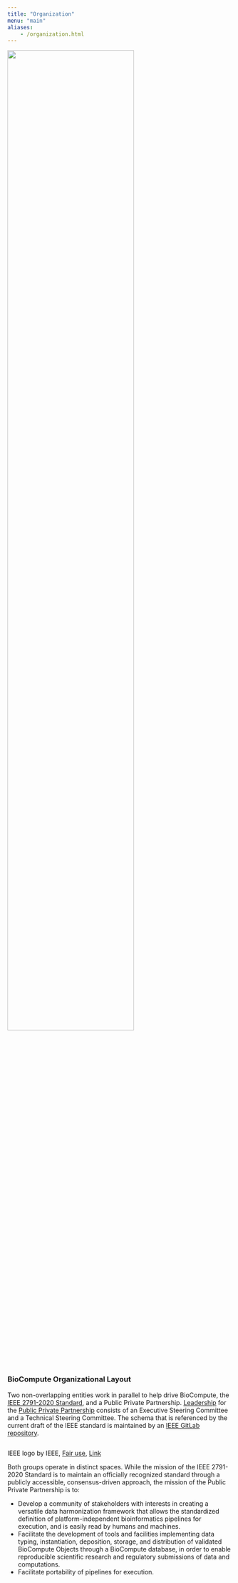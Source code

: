```yaml
---
title: "Organization"
menu: "main"
aliases:
    - /organization.html
---
```


<div class="col-lg-6 offset-lg-3 text-center">
<img src="/images/logo.about.png" class="img-fluid mx-auto d-block" width="75%" alt="">
</div>

<br>

### BioCompute Organizational Layout

Two non-overlapping entities work in parallel to help drive BioCompute, the [IEEE 2791-2020 Standard](https://standards.ieee.org/project/2791.html), and a Public Private Partnership. [Leadership](https://www.biocomputeobject.org/leadership.html) for the [Public Private Partnership](https://www.biocomputeobject.org/ppp.html) consists of an Executive Steering Committee and a Technical Steering Committee. The schema that is referenced by the current draft of the IEEE standard is maintained by an [IEEE GitLab repository](https://opensource.ieee.org/2791-object/ieee-2791-schema).

<div class="col-lg-10 offset-lg-1 text-center">
<img src="/images/organization.2.png" class="img-fluid mx-auto d-block" alt="">
</div>

<div class="caption">

IEEE logo by IEEE, [Fair use](https://en.wikipedia.org/wiki/File:IEEE_logo.svg), [Link](https://commons.wikimedia.org/w/index.php?curid=82173725)

</div>

Both groups operate in distinct spaces. While the mission of the IEEE 2791-2020 Standard is to maintain an officially recognized standard through a publicly accessible, consensus-driven approach, the mission of the Public Private Partnership is to:

- Develop a community of stakeholders with interests in creating a versatile data harmonization framework that allows the standardized definition of platform-independent bioinformatics pipelines for execution, and is easily read by humans and machines.
- Facilitate the development of tools and facilities implementing data typing, instantiation, deposition, storage, and distribution of validated BioCompute Objects through a BioCompute database, in order to enable reproducible scientific research and regulatory submissions of data and computations.
- Facilitate portability of pipelines for execution.
